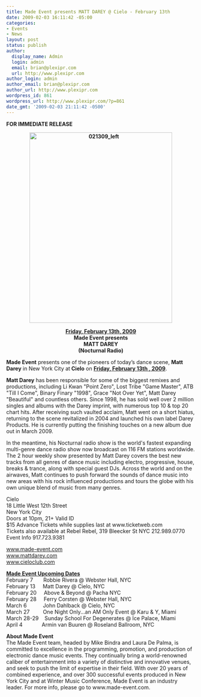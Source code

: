 ```yaml
---
title: Made Event presents MATT DAREY @ Cielo - February 13th
date: 2009-02-03 16:11:42 -05:00
categories:
- Events
- News
layout: post
status: publish
author:
  display_name: Admin
  login: admin
  email: brian@plexipr.com
  url: http://www.plexipr.com
author_login: admin
author_email: brian@plexipr.com
author_url: http://www.plexipr.com
wordpress_id: 861
wordpress_url: http://www.plexipr.com/?p=861
date_gmt: '2009-02-03 21:11:42 -0500'
---
```


<p style="text-align: left;"><strong>FOR IMMEDIATE RELEASE</strong></p>
<p style="text-align: center;"><a href="http://www.made-event.com"><strong><img class="alignnone size-full wp-image-865" title="Matt Darey" src="http://www.plexipr.com/wp-content/uploads/2009/02/021309_left.jpg" alt="021309_left" width="380" height="507" /></strong></a></p>
<p style="text-align: center;"><strong><span style="text-decoration: underline;">Friday, February 13th, 2009</span><br />
Made Event presents<br />
MATT DAREY<br />
(Nocturnal Radio)</strong></p>
<p style="text-align: left;"><strong>Made Event</strong> presents one of the pioneers of today’s dance scene, <strong>Matt Darey</strong> in New York City at<strong> Cielo</strong> on <span style="text-decoration: underline;"><strong>Friday, February 13th , 2009</strong></span>.</p>
<p style="text-align: left;"><strong>Matt Darey</strong> has been responsible for some of the biggest remixes and productions, including Li Kwan "Point Zero", Lost Tribe "Game Master", ATB "Till I Come", Binary Finary "1998", Grace "Not Over Yet", Matt Darey "Beautiful" and countless others. Since 1998, he has sold well over 2 million singles and albums with the Darey imprint, with numerous top 10 &amp; top 20 chart hits. After receiving such vaulted acclaim, Matt went on a short hiatus, returning to the scene revitalized in 2004 and launched his own label Darey Products. He is currently putting the finishing touches on a new album due out in March 2009.</p>
<p style="text-align: left;">In the meantime, his Nocturnal radio show is the world's fastest expanding multi-genre dance radio show now broadcast on 116 FM stations worldwide. The 2 hour weekly show presented by Matt Darey covers the best new tracks from all genres of dance music including electro, progressive, house, breaks &amp; trance, along with special guest DJs. Across the world and on the airwaves, Matt continues to push forward the sounds of dance music into new areas with his rock influenced productions and tours the globe with his own unique blend of music from many genres.</p>
<p style="text-align: left;">Cielo<br />
18 Little West 12th Street<br />
New York City<br />
Doors at 10pm, 21+ Valid ID<br />
$15 Advance Tickets while supplies last at www.ticketweb.com<br />
Tickets also available at Rebel Rebel, 319 Bleecker St NYC 212.989.0770<br />
Event Info 917.723.9381</p>
<p style="text-align: left;"><a href="http://">www.made-event.com<br />
www.mattdarey.com<br />
www.cieloclub.com</a></p>
<p style="text-align: left;"><span style="text-decoration: underline;"><strong>Made Event Upcoming Dates<br />
</strong></span>February 7       Robbie Rivera @ Webster Hall, NYC<br />
February 13     Matt Darey @ Cielo, NYC<br />
February 20     Above &amp; Beyond @ Pacha NYC<br />
February 28     Ferry Corsten @ Webster Hall, NYC<br />
March 6           John Dahlback @ Cielo, NYC<br />
March 27         One Night Only...an AM Only Event @ Karu &amp; Y, Miami<br />
March 28-29    Sunday School For Degenerates @ Ice Palace, Miami<br />
April 4             Armin van Buuren @ Roseland Ballroom, NYC</p>
<p style="text-align: left;"><strong>About Made Event</strong><br />
The Made Event team, headed by Mike Bindra and Laura De Palma, is committed to excellence in the programming, promotion, and production of electronic dance music events. They continually bring a world-renowned caliber of entertainment into a variety of distinctive and innovative venues, and seek to push the limit of expertise in their field. With over 20 years of combined experience, and over 300 successful events produced in New York City and at Winter Music Conference, Made Event is an industry leader. For more info, please go to www.made-event.com.</p>
